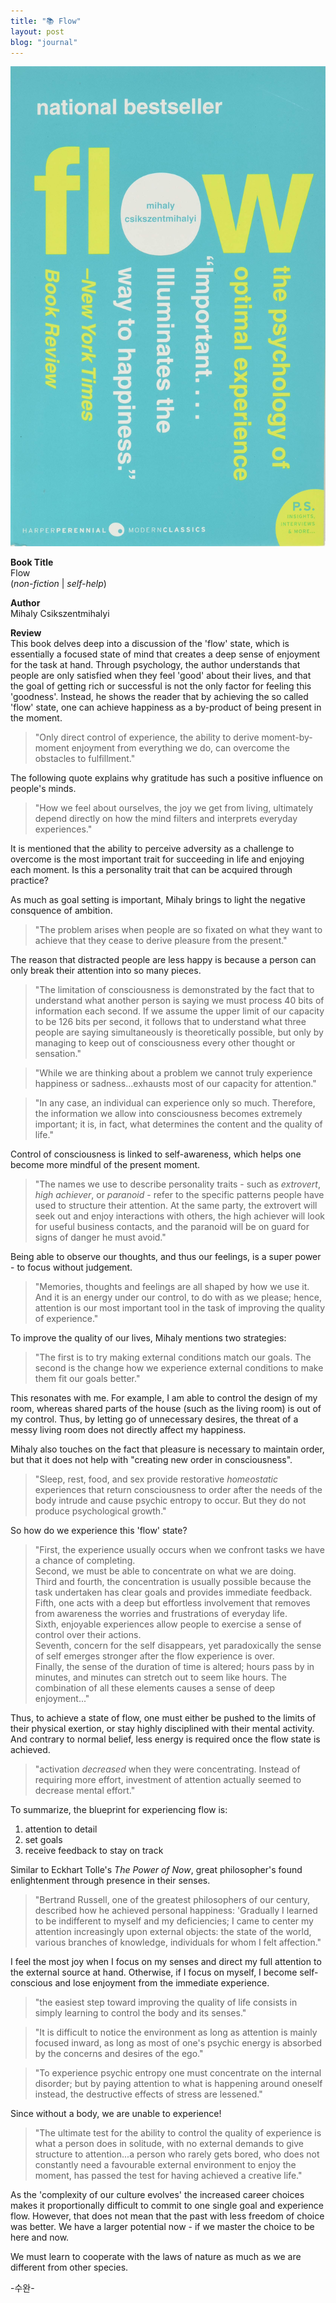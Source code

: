 ```yaml
---
title: "📚 Flow"
layout: post
blog: "journal"
---
```


![flow](/assets/flow.jpeg)

**Book Title**   
Flow      
(_non-fiction_ | _self-help_)

**Author**   
Mihaly Csikszentmihalyi

**Review**   
This book delves deep into a discussion of the 'flow' state, which is essentially a focused state of mind that creates a deep sense of enjoyment for the task at hand. Through psychology, the author understands that people are only satisfied when they feel 'good' about their lives, and that the goal of getting rich or successful is not the only factor for feeling this 'goodness'. Instead, he shows the reader that by achieving the so called 'flow' state, one can achieve happiness as a by-product of being present in the moment. 

> "Only direct control of experience, the ability to derive moment-by-moment enjoyment from everything we do, can overcome the obstacles to fulfillment."

The following quote explains why gratitude has such a positive influence on people's minds.

> "How we feel about ourselves, the joy we get from living, ultimately depend directly on how the mind filters and interprets everyday experiences."

It is mentioned that the ability to perceive adversity as a challenge to overcome is the most important trait for succeeding in life and enjoying each moment. Is this a personality trait that can be acquired through practice?

As much as goal setting is important, Mihaly brings to light the negative consquence of ambition.

> "The problem arises when people are so fixated on what they want to achieve that they cease to derive pleasure from the present."

The reason that distracted people are less happy is because a person can only break their attention into so many pieces. 

> "The limitation of consciousness is demonstrated by the fact that to understand what another person is saying we must process 40 bits of information each second. If we assume the upper limit of our capacity to be 126 bits per second, it follows that to understand what three people are saying simultaneously is theoretically possible, but only by managing to keep out of consciousness every other thought or sensation."
 
> "While we are thinking about a problem we cannot truly experience happiness or sadness...exhausts most of our capacity for attention."

> "In any case, an individual can experience only so much. Therefore, the information we allow into consciousness becomes extremely important; it is, in fact, what determines the content and the quality of life."

Control of consciousness is linked to self-awareness, which helps one become more mindful of the present moment. 

> "The names we use to describe personality traits - such as _extrovert_, _high achiever_, or _paranoid_ - refer to the specific patterns people have used to structure their attention. At the same party, the extrovert will seek out and enjoy interactions with others, the high achiever will look for useful business contacts, and the paranoid will be on guard for signs of danger he must avoid."

Being able to observe our thoughts, and thus our feelings, is a super power - to focus without judgement. 

> "Memories, thoughts and feelings are all shaped by how we use it. And it is an energy under our control, to do with as we please; hence, attention is our most important tool in the task of improving the quality of experience."

To improve the quality of our lives, Mihaly mentions two strategies:

> "The first is to try making external conditions match our goals. The second is the change how we experience external conditions to make them fit our goals better."

This resonates with me. For example, I am able to control the design of my room, whereas shared parts of the house (such as the living room) is out of my control. Thus, by letting go of unnecessary desires, the threat of a messy living room does not directly affect my happiness. 

Mihaly also touches on the fact that pleasure is necessary to maintain order, but that it does not help with "creating new order in consciousness".

> "Sleep, rest, food, and sex provide restorative _homeostatic_ experiences that return consciousness to order after the needs of the body intrude and cause psychic entropy to occur. But they do not produce psychological growth."

So how do we experience this 'flow' state?

> "First, the experience usually occurs when we confront tasks we have a chance of completing.   
> Second, we must be able to concentrate on what we are doing.   
> Third and fourth, the concentration is usually possible because the task undertaken has clear goals and provides immediate feedback.     
> Fifth, one acts with a deep but effortless involvement that removes from awareness the worries and frustrations of everyday life.    
> Sixth, enjoyable experiences allow people to exercise a sense of control over their actions.    
> Seventh, concern for the self disappears, yet paradoxically the sense of self emerges stronger after the flow experience is over.    
> Finally, the sense of the duration of time is altered; hours pass by in minutes, and minutes can stretch out to seem like hours. The combination of all these elements causes a sense of deep enjoyment..."

Thus, to achieve a state of flow, one must either be pushed to the limits of their physical exertion, or stay highly disciplined with their mental activity. And contrary to normal belief, less energy is required once the flow state is achieved.

> "activation _decreased_ when they were concentrating. Instead of requiring more effort, investment of attention actually seemed to decrease mental effort."

To summarize, the blueprint for experiencing flow is:
1) attention to detail
2) set goals
3) receive feedback to stay on track

Similar to Eckhart Tolle's _The Power of Now_, great philosopher's found enlightenment through presence in their senses. 

> "Bertrand Russell, one of the greatest philosophers of our century, described how he achieved personal happiness: 'Gradually I learned to be indifferent to myself and my deficiencies; I came to center my attention increasingly upon external objects: the state of the world, various branches of knowledge, individuals for whom I felt affection."

I feel the most joy when I focus on my senses and direct my full attention to the external source at hand. Otherwise, if I focus on myself, I become self-conscious and lose enjoyment from the immediate experience. 

> "the easiest step toward improving the quality of life consists in simply learning to control the body and its senses."

> "It is difficult to notice the environment as long as attention is mainly focused inward, as long as most of one's psychic energy is absorbed by the concerns and desires of the ego."

> "To experience psychic entropy one must concentrate on the internal disorder; but by paying attention to what is happening around oneself instead, the destructive effects of stress are lessened."

Since without a body, we are unable to experience!

> "The ultimate test for the ability to control the quality of experience is what a person does in solitude, with no external demands to give structure to attention...a person who rarely gets bored, who does not constantly need a favourable external environment to enjoy the moment, has passed the test for having achieved a creative life."

As the 'complexity of our culture evolves' the increased career choices makes it proportionally difficult to commit to one single goal and experience flow. However, that does not mean that the past with less freedom of choice was better. We have a larger potential now - if we master the choice to be here and now.

We must learn to cooperate with the laws of nature as much as we are different from other species.



-수완-





